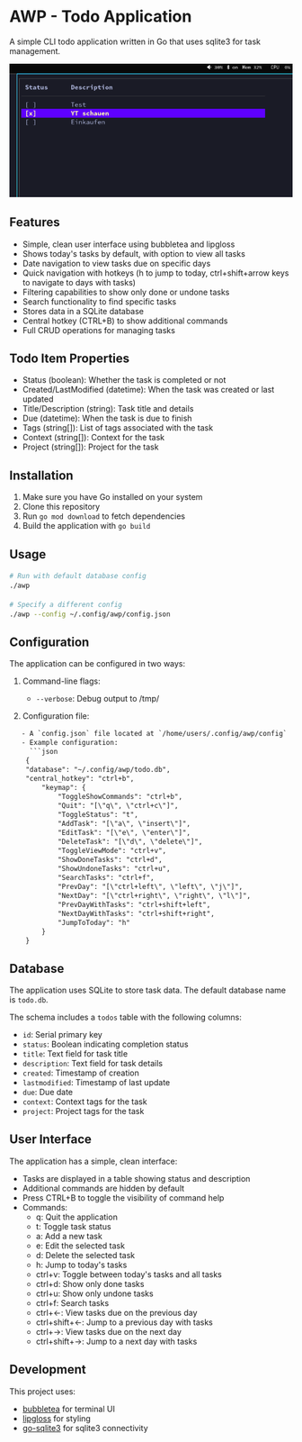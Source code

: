 # AWP - Todo Application

A simple CLI todo application written in Go that uses sqlite3 for task management.

![Screenshot](/media/screenshot.png)

## Features

- Simple, clean user interface using bubbletea and lipgloss
- Shows today's tasks by default, with option to view all tasks
- Date navigation to view tasks due on specific days
- Quick navigation with hotkeys (h to jump to today, ctrl+shift+arrow keys to navigate to days with tasks)
- Filtering capabilities to show only done or undone tasks
- Search functionality to find specific tasks
- Stores data in a SQLite database
- Central hotkey (CTRL+B) to show additional commands
- Full CRUD operations for managing tasks

## Todo Item Properties

- Status (boolean): Whether the task is completed or not
- Created/LastModified (datetime): When the task was created or last updated
- Title/Description (string): Task title and details
- Due (datetime): When the task is due to finish
- Tags (string[]): List of tags associated with the task
- Context (string[]): Context for the task
- Project (string[]): Project for the task

## Installation

1. Make sure you have Go installed on your system
2. Clone this repository
3. Run `go mod download` to fetch dependencies
4. Build the application with `go build`

## Usage

```bash
# Run with default database config
./awp

# Specify a different config
./awp --config ~/.config/awp/config.json
```

## Configuration

The application can be configured in two ways:

1. Command-line flags:
   - `--verbose`: Debug output to /tmp/

2. Configuration file:
```
   - A `config.json` file located at `/home/users/.config/awp/config`
   - Example configuration:
     ```json
    {
    "database": "~/.config/awp/todo.db",
    "central_hotkey": "ctrl+b",
        "keymap": {
            "ToggleShowCommands": "ctrl+b",
            "Quit": "[\"q\", \"ctrl+c\"]",
            "ToggleStatus": "t",
            "AddTask": "[\"a\", \"insert\"]",
            "EditTask": "[\"e\", \"enter\"]",
            "DeleteTask": "[\"d\", \"delete\"]",
            "ToggleViewMode": "ctrl+v",
            "ShowDoneTasks": "ctrl+d",
            "ShowUndoneTasks": "ctrl+u",
            "SearchTasks": "ctrl+f",
            "PrevDay": "[\"ctrl+left\", \"left\", \"j\"]",
            "NextDay": "[\"ctrl+right\", \"right\", \"l\"]",
            "PrevDayWithTasks": "ctrl+shift+left",
            "NextDayWithTasks": "ctrl+shift+right",
            "JumpToToday": "h"
        }
    }
 ```

## Database

The application uses SQLite to store task data. The default database name is `todo.db`. 

The schema includes a `todos` table with the following columns:
- `id`: Serial primary key
- `status`: Boolean indicating completion status
- `title`: Text field for task title
- `description`: Text field for task details
- `created`: Timestamp of creation
- `lastmodified`: Timestamp of last update
- `due`: Due date
- `context`: Context tags for the task
- `project`: Project tags for the task

## User Interface

The application has a simple, clean interface:

- Tasks are displayed in a table showing status and description
- Additional commands are hidden by default
- Press CTRL+B to toggle the visibility of command help
- Commands:
  - q: Quit the application
  - t: Toggle task status
  - a: Add a new task
  - e: Edit the selected task
  - d: Delete the selected task
  - h: Jump to today's tasks
  - ctrl+v: Toggle between today's tasks and all tasks
  - ctrl+d: Show only done tasks
  - ctrl+u: Show only undone tasks
  - ctrl+f: Search tasks
  - ctrl+←: View tasks due on the previous day
  - ctrl+shift+←: Jump to a previous day with tasks
  - ctrl+→: View tasks due on the next day
  - ctrl+shift+→: Jump to a next day with tasks

## Development

This project uses:
- [bubbletea](https://github.com/charmbracelet/bubbletea) for terminal UI
- [lipgloss](https://github.com/charmbracelet/lipgloss) for styling
- [go-sqlite3](github.com/mattn/go-sqlite3) for sqlite3 connectivity